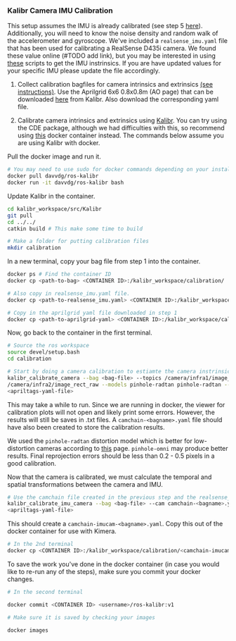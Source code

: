 ### Kalibr Camera IMU Calibration

This setup assumes the IMU is already calibrated (see step 5 [here](../hardware_setup.md)).  Additionally, you will need to know the noise density and random walk of the accelerometer and gyroscope.  We've included a `realsense_imu.yaml` file that has been used for calibrating a RealSense D435i camera. We found these value online (#TODO add link), but you may be interested in using [these](https://github.com/rpng/kalibr_allan) scripts to get the IMU instrinsics.  If you are have updated values for your specific IMU please update the file accordingly.

1. Collect calibration bagfiles for camera intrinsics and extrinsics [(see instructions)](https://www.youtube.com/watch?v=puNXsnrYWTY&app=desktop).  Use the Aprilgrid 6x6 0.8x0.8m (AO page) that can be downloaded [here](https://github.com/ethz-asl/kalibr/wiki/downloads) from Kalibr. Also download the corresponding yaml file.

2. Calibrate camera intrinsics and extrinsics using [Kalibr](https://github.com/ethz-asl/kalibr).  You can try using the CDE package, although we had difficulties with this, so recommend using [this](https://hub.docker.com/r/davvdg/ros-kalibr) docker container instead. The commands below assume you are using Kalibr with docker.

Pull the docker image and run it.
```bash
# You may need to use sudo for docker commands depending on your installation
docker pull davvdg/ros-kalibr
docker run -it davvdg/ros-kalibr bash
```
Update Kalibr in the container.
```bash
cd kalibr_workspace/src/Kalibr
git pull
cd ../../
catkin build # This make some time to build

# Make a folder for putting calibration files
mkdir calibration
```

In a new terminal, copy your bag file from step 1 into the container.

```bash
docker ps # Find the container ID
docker cp <path-to-bag> <CONTAINER ID>:/kalibr_workspace/calibration/

# Also copy in realsense_imu.yaml file.
docker cp <path-to-realsense_imu.yaml> <CONTAINER ID>:/kalibr_workspace/calibration/

# Copy in the aprilgrid yaml file downloaded in step 1
docker cp <path-to-aprilgrid-yaml> <CONTAINER ID>:/kalibr_workspace/calibration/
```

Now, go back to the container in the first terminal.

```bash
# Source the ros workspace
source devel/setup.bash
cd calibration

# Start by doing a camera calibration to estiamte the camera instrinsics and extrinsics
kalibr_calibrate_camera --bag <bag-file> --topics /camera/infra1/image_rect_raw
/camera/infra2/image_rect_raw --models pinhole-radtan pinhole-radtan --target
<apriltags-yaml-file>
```

This may take a while to run.  Since we are running in docker, the viewer for calibration plots will not open and likely print some errors.  However, the results will still be saves in .txt files.  A `camchain-<bagname>.yaml` file should have also been created to store the calibration results.

We used the `pinhole-radtan` distortion model which is better for low-distortion cameras according to [this](https://docs.openvins.com/gs-calibration.html) page. `pinhole-omni` may produce better results.  Final reprojection errors should be less than 0.2 - 0.5 pixels in a good calibration.

Now that the camera is calibrated, we must calculate the temporal and spatial transformations between the camera and IMU. 

```bash
# Use the camchain file created in the previous step and the realsense_imu.yaml file provided (and adapted)
kalibr_calibrate_imu_camera --bag <bag-file> --cam camchain-<bagname>.yaml --imu realsense_imu.yaml --target
<apriltags-yaml-file>
```

This should create a `camchain-imucam-<bagname>.yaml`.  Copy this out of the docker container for use with Kimera.
```bash
# In the 2nd terminal
docker cp <CONTAINER ID>:/kalibr_workspace/calibration/<camchain-imucam-<bagname>.yaml>  <folder-on-desktop>
```

To save the work you've done in the docker container (in case you would like to re-run any of the steps), make sure you commit your docker changes.

```bash
# In the second terminal

docker commit <CONTAINER ID> <username>/ros-kalibr:v1

# Make sure it is saved by checking your images

docker images
```